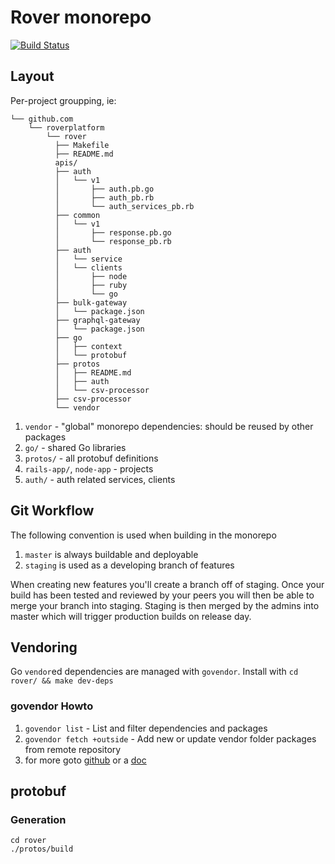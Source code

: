 # Rover monorepo
[![Build Status](https://semaphoreci.com/api/v1/projects/193709d4-f320-45ec-96f0-860600b0fe48/1322273/shields_badge.svg)](https://semaphoreci.com/rover/rover)
## Layout

Per-project groupping, ie:

```
└── github.com
    └── roverplatform
        └── rover
          ├── Makefile
          ├── README.md
          apis/
          ├── auth
          │   └── v1
          │       ├── auth.pb.go
          │       ├── auth_pb.rb
          │       └── auth_services_pb.rb
          ├── common
          │   └── v1
          │       ├── response.pb.go
          │       └── response_pb.rb
          ├── auth
          │   └── service
          │   └── clients
          │       ├── node
          │       ├── ruby
          │       └── go
          ├── bulk-gateway
          │   └── package.json
          ├── graphql-gateway
          │   └── package.json
          ├── go
          │   ├── context
          │   └── protobuf
          ├── protos
          │   ├── README.md
          │   ├── auth
          │   └── csv-processor
          ├── csv-processor
          └── vendor
```

1. `vendor` - "global" monorepo dependencies: should be reused by other packages
2. `go/` - shared Go libraries
3. `protos/` - all protobuf definitions
4. `rails-app/`, `node-app` - projects
5. `auth/` - auth related services, clients

## Git Workflow

The following convention is used when building in the monorepo
1. `master` is always buildable and deployable
2. `staging` is used as a developing branch of features

When creating new features you'll create a branch off of staging. Once your build has been tested and reviewed by your peers you will then be able to merge your branch into staging. Staging is then merged by the admins into master which will trigger production builds on release day.

## Vendoring

Go `vendor`ed dependencies are managed with `govendor`. Install with `cd rover/ && make dev-deps` 

### govendor Howto

1. `govendor list` - List and filter dependencies and packages
2. `govendor fetch +outside` - Add new or update vendor folder packages from remote repository
3. for more goto [github](https://github.com/kardianos/govendor) or a [doc](https://devcenter.heroku.com/articles/go-dependencies-via-govendor)

## protobuf

### Generation

```
cd rover
./protos/build
```
